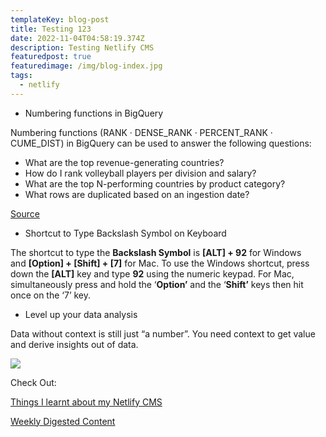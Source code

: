 ```yaml
---
templateKey: blog-post
title: Testing 123
date: 2022-11-04T04:58:19.374Z
description: Testing Netlify CMS
featuredpost: true
featuredimage: /img/blog-index.jpg
tags:
  - netlify
---
```

* Numbering functions in BigQuery 

Numbering functions (‎RANK · ‎DENSE_RANK · ‎PERCENT_RANK · ‎CUME_DIST) in BigQuery can be used to answer the following questions:

* What are the top revenue-generating countries?
* How do I rank volleyball players per division and salary?
* What are the top N-performing countries by product category?
* What rows are duplicated based on an ingestion date?

[Source](https://cloud.google.com/bigquery/docs/reference/standard-sql/numbering_functions)

* Shortcut to Type Backslash Symbol on Keyboard 

The shortcut to type the **Backslash Symbol** is **\[ALT] + 92** for Windows and **\[Option] + \[Shift] + \[7]** for Mac. To use the Windows shortcut, press down the **\[ALT]** key and type **92** using the numeric keypad. For Mac, simultaneously press and hold the ‘**Option’** and the ‘**Shift’** keys then hit once on the ‘7’ key.

* L﻿evel up your data analysis 

Data without context is still just “a number”.  You need context to get value and derive insights out of data.

<!--EndFragment-->

![](/images/1666157679594.jfif)

C﻿heck Out:

[Things I learnt about my Netlify CMS](https://www.testandoptimize.com/posts/things-i-learnt-about-cms-this-week/>)

[Weekly Digested Content](https://www.testandoptimize.com/posts/weekly-digested-content/)